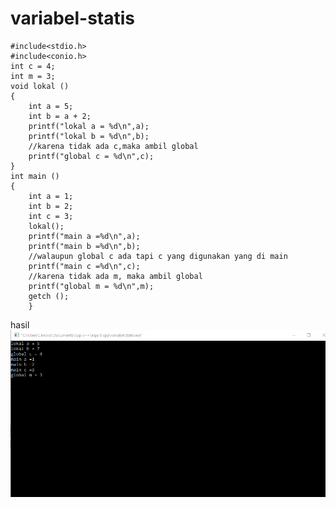 # variabel-statis

    #include<stdio.h>
    #include<conio.h>
    int c = 4;
    int m = 3;
    void lokal ()
    {
        int a = 5;
        int b = a + 2;
        printf("lokal a = %d\n",a);
        printf("lokal b = %d\n",b);
        //karena tidak ada c,maka ambil global
        printf("global c = %d\n",c);
    }
    int main ()
    {
        int a = 1;
        int b = 2;
        int c = 3;
        lokal();
        printf("main a =%d\n",a);
        printf("main b =%d\n",b);
        //walaupun global c ada tapi c yang digunakan yang di main
        printf("main c =%d\n",c);
        //karena tidak ada m, maka ambil global
        printf("global m = %d\n",m);
        getch ();
        }
        
        
  hasil
  ![img](https://github.com/septianaana/variabel-statis/blob/master/variabel%20statis%201.png?raw=true)
